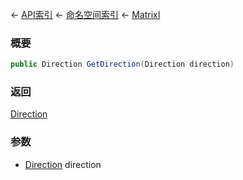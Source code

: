 ← [API索引](Api-Index) ← [命名空间索引](Namespace-Index) ← [MatrixI](VRageMath.MatrixI)

### 概要

```csharp
public Direction GetDirection(Direction direction)
```

### 返回

[Direction](VRageMath.Base6Directions+Direction)

### 参数

* [Direction](VRageMath.Base6Directions+Direction) direction

